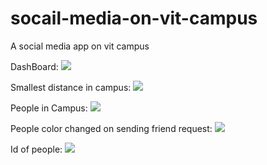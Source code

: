 # socail-media-on-vit-campus
A social media app on vit campus

DashBoard:
![](https://github.com/rushilenekar20/socail-media-on-vit-campus/blob/master/Screenshots/dashboard.png)


Smallest distance in campus:
![](https://github.com/rushilenekar20/socail-media-on-vit-campus/blob/master/Screenshots/smallestpath.png)

People in Campus:
![](https://github.com/rushilenekar20/socail-media-on-vit-campus/blob/master/Screenshots/people%20in%20campus.png)

People color changed on sending friend request:
![](https://github.com/rushilenekar20/socail-media-on-vit-campus/blob/master/Screenshots/friends%20suggested%20got%20changed.png)


Id of people:
![](https://github.com/rushilenekar20/socail-media-on-vit-campus/blob/master/Screenshots/id%20of%20people.png)
